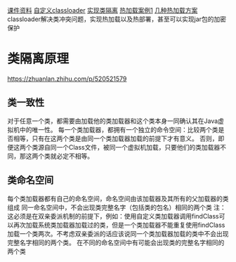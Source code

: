 [课件资料](https://blog.csdn.net/qq_42449963/article/details/113965228)
[自定义classloader](https://blog.csdn.net/Chen4852010/article/details/122546415)
[实现类隔离](https://blog.csdn.net/t894690230/article/details/73252331)
[热加载案例1](https://blog.csdn.net/td_pch/article/details/107931805)
[几种热加载方案](https://juejin.cn/post/7049537786302431268)
classloader解决类冲突问题，实现热加载以及热部署，甚至可以实现jar包的加密保护
# 类隔离原理
https://zhuanlan.zhihu.com/p/520521579
## 类一致性
对于任意一个类，都需要由加载他的类加载器和这个类本身一同确认其在Java虚拟机中的唯一性。
每一个类加载器，都拥有一个独立的命令空间：比较两个类是否相等，只有在这两个类是由同一个类加载器加载的前提下才有意义。
否则，即便这两个类源自同一个Class文件，被同一个虚拟机加载，只要他们的类加载器不同，那这两个类就必定不相等。
## 类命名空间
每个类加载器都有自己的命名空间，命名空间由该加载器及其所有的父加载器的类组成
同一命名空间中，不会出现类完整名字（包括类的包名）相同的两个类 注：这必须是在双亲委派机制的前提下，例如：使用自定义类加载器调用findClass可以再次加载系统类加载器加载过的类，但是一个类加载器不能重复使用findClass加载一个类两次。不考虑双亲委派的话应该说同一个类加载器加载的类中不会出现完整名字相同的两个类。
在不同的命名空间中有可能会出现类的完整名字相同的两个类